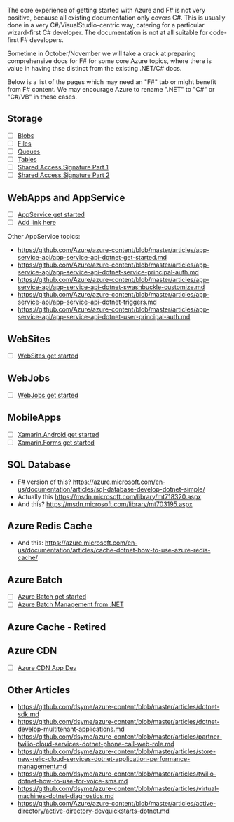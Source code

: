 
The core experience of getting started with Azure and F# is not very positive, because all existing documentation only covers C#.  This is usually done in a very C#/VisualStudio-centric way, catering for a particular wizard-first C# developer.  The documentation is not at all suitable for code-first F# developers.

Sometime in October/November we will take a crack at preparing comprehensive docs for F# for some core Azure topics, where there is 
value in having thse distinct from the existing .NET/C# docs.

Below is a list of the pages which may  need an "F#" tab or might benefit from F# content. We may encourage Azure to rename ".NET" to "C#" or "C#/VB" in these cases.


## Storage

- [ ] [Blobs](https://azure.microsoft.com/en-us/documentation/articles/storage-dotnet-how-to-use-blobs/)
- [ ] [Files](https://github.com/Azure/azure-content/blob/master/articles/storage/storage-dotnet-how-to-use-files.md)
- [ ] [Queues](https://github.com/Azure/azure-content/blob/master/articles/storage/storage-dotnet-how-to-use-queues.md)
- [ ] [Tables](https://github.com/Azure/azure-content/blob/master/articles/storage/storage-dotnet-how-to-use-tables.md)
- [ ] [Shared Access Signature Part 1](https://github.com/Azure/azure-content/blob/master/articles/storage/storage-dotnet-shared-access-signature-part-1.md)
- [ ] [Shared Access Signature Part 2](https://github.com/Azure/azure-content/blob/master/articles/storage/storage-dotnet-shared-access-signature-part-2.md)

## WebApps and AppService

- [ ] [AppService get started](https://github.com/Azure-Samples/app-service-web-dotnet-get-started)
- [ ] [Add link here](https://azure.microsoft.com/en-us/documentation/articles/app-service-web-get-started/)

Other AppService topics:
* https://github.com/Azure/azure-content/blob/master/articles/app-service-api/app-service-api-dotnet-get-started.md
* https://github.com/Azure/azure-content/blob/master/articles/app-service-api/app-service-api-dotnet-service-principal-auth.md
* https://github.com/Azure/azure-content/blob/master/articles/app-service-api/app-service-api-dotnet-swashbuckle-customize.md
* https://github.com/Azure/azure-content/blob/master/articles/app-service-api/app-service-api-dotnet-triggers.md
* https://github.com/Azure/azure-content/blob/master/articles/app-service-api/app-service-api-dotnet-user-principal-auth.md

## WebSites

- [ ] [WebSites get started](https://azure.microsoft.com/en-us/documentation/articles/web-sites-dotnet-get-started/)

## WebJobs

- [ ] [WebJobs get started](https://azure.microsoft.com/en-us/documentation/articles/websites-dotnet-webjobs-sdk-get-started/)

## MobileApps

- [ ] [Xamarin.Android get started](https://azure.microsoft.com/en-us/documentation/articles/app-service-mobile-xamarin-android-get-started/)
- [ ] [Xamarin.Forms get started](https://azure.microsoft.com/en-us/documentation/articles/app-service-mobile-xamarin-forms-get-started/)

## SQL Database

* F# version of this? https://azure.microsoft.com/en-us/documentation/articles/sql-database-develop-dotnet-simple/
*	Actually this https://msdn.microsoft.com/library/mt718320.aspx
*	And this? https://msdn.microsoft.com/library/mt703195.aspx

## Azure Redis Cache

*	And this: https://azure.microsoft.com/en-us/documentation/articles/cache-dotnet-how-to-use-azure-redis-cache/

## Azure Batch

- [ ] [Azure Batch get started](https://github.com/Azure/azure-content/blob/master/articles/batch/batch-dotnet-get-started.md)
- [ ] [Azure Batch Management from .NET](https://github.com/Azure/azure-content/blob/master/articles/batch/batch-management-dotnet.md)

## Azure Cache - Retired
	
## Azure CDN

- [ ] [Azure CDN App Dev](https://github.com/Azure/azure-content/blob/master/articles/cdn/cdn-app-dev-net.md)

## Other Articles

* https://github.com/dsyme/azure-content/blob/master/articles/dotnet-sdk.md
* https://github.com/dsyme/azure-content/blob/master/articles/dotnet-develop-multitenant-applications.md
* https://github.com/dsyme/azure-content/blob/master/articles/partner-twilio-cloud-services-dotnet-phone-call-web-role.md
* https://github.com/dsyme/azure-content/blob/master/articles/store-new-relic-cloud-services-dotnet-application-performance-management.md
* https://github.com/dsyme/azure-content/blob/master/articles/twilio-dotnet-how-to-use-for-voice-sms.md
* https://github.com/dsyme/azure-content/blob/master/articles/virtual-machines-dotnet-diagnostics.md
* https://github.com/Azure/azure-content/blob/master/articles/active-directory/active-directory-devquickstarts-dotnet.md
